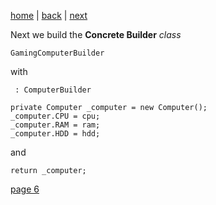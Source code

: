 [home](./page01.md) | [back](./page04.md) | [next](./page06.md)

Next we build the **Concrete Builder** *class*
```
GamingComputerBuilder
```

with
```
 : ComputerBuilder
```

```
private Computer _computer = new Computer();
_computer.CPU = cpu;
_computer.RAM = ram;
_computer.HDD = hdd;
```
and
```
return _computer;
```




[page 6](./page06.md)
